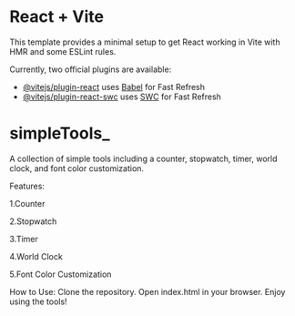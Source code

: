 # React + Vite

This template provides a minimal setup to get React working in Vite with HMR and some ESLint rules.

Currently, two official plugins are available:

- [@vitejs/plugin-react](https://github.com/vitejs/vite-plugin-react/blob/main/packages/plugin-react/README.md) uses [Babel](https://babeljs.io/) for Fast Refresh
- [@vitejs/plugin-react-swc](https://github.com/vitejs/vite-plugin-react-swc) uses [SWC](https://swc.rs/) for Fast Refresh
# simpleTools_

A collection of simple tools including a counter, stopwatch, timer, world clock, and font color customization.

Features:

1.Counter

2.Stopwatch

3.Timer

4.World Clock

5.Font Color Customization


How to Use:
Clone the repository.
Open index.html in your browser.
Enjoy using the tools!

